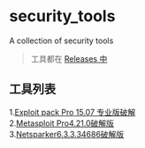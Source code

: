# security_tools
A collection of security tools

> 工具都在 [Releases 中](https://github.com/dbgee/security_tools/releases)
## 工具列表
1.[Exploit pack Pro 15.07 专业版破解](https://github.com/dbgee/security_tools/releases/download/vExploit_pack_Pro_15.07/Exploitpack_Pro_15.07.rar)  
2.[Metasploit Pro4.21.0破解版]()  
3.[Netsparker6.3.3.34686破解版]()  
